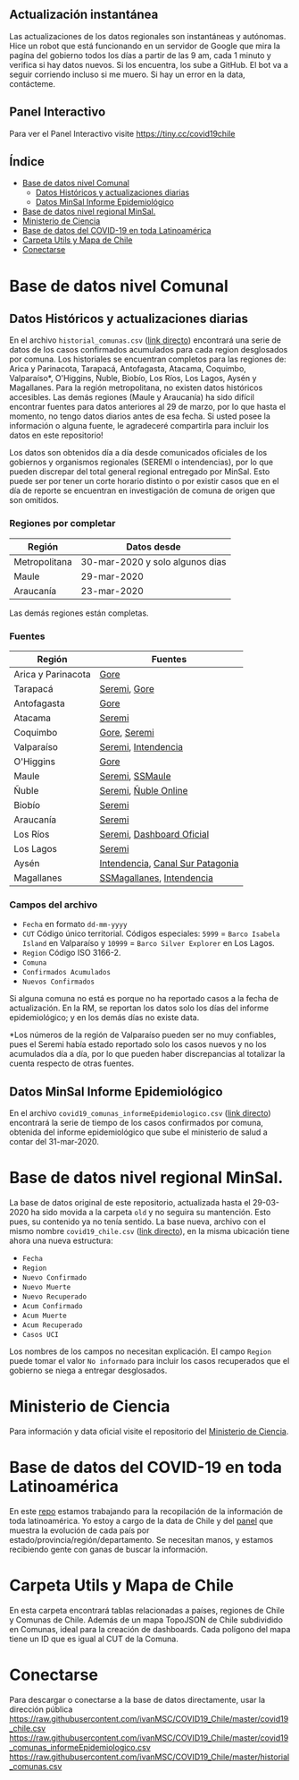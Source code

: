 ## Actualización instantánea
Las actualizaciones de los datos regionales son instantáneas y autónomas. Hice un robot que está funcionando en un servidor de Google que mira la pagína del gobierno todos los días a partir de las 9 am, cada 1 minuto y verifica si hay datos nuevos. Si los encuentra, los sube a GitHub. El bot va a seguir corriendo incluso si me muero. Si hay un error en la data, contácteme.


## Panel Interactivo
Para ver el Panel Interactivo visite https://tiny.cc/covid19chile

## Índice
- [Base de datos nivel Comunal](#base-de-datos-nivel-comunal)
  * [Datos Históricos y actualizaciones diarias](#datos-históricos-y-actualizaciones-diarias)
  * [Datos MinSal Informe Epidemiológico](#datos-minsal-informe-epidemiológico)
- [Base de datos nivel regional MinSal.](#base-de-datos-nivel-regional-minsal)
- [Ministerio de Ciencia](#ministerio-de-ciencia)
- [Base de datos del COVID-19 en toda Latinoamérica](#base-de-datos-del-covid-19-en-toda-latinoamérica)
- [Carpeta Utils y Mapa de Chile](#carpeta-utils-y-mapa-de-chile)
- [Conectarse](#conectarse)

# Base de datos nivel Comunal

## Datos Históricos y actualizaciones diarias
En el archivo `historial_comunas.csv` ([link directo](https://raw.githubusercontent.com/ivanMSC/COVID19_Chile/master/historial_comunas.csv)) encontrará una serie de datos de los casos confirmados acumulados para cada region desglosados por comuna. Los historiales se encuentran completos para las regiones de: Arica y Parinacota, Tarapacá, Antofagasta, Atacama, Coquimbo, Valparaíso*, O'Higgins, Ñuble, Biobío, Los Ríos, Los Lagos, Aysén y Magallanes. Para la región metropolitana, no existen datos históricos accesibles. Las demás regiones (Maule y Araucanía) ha sido difícil encontrar fuentes para datos anteriores al 29 de marzo, por lo que hasta el momento, no tengo datos diarios antes de esa fecha. Si usted posee la información o alguna fuente, le agradeceré compartirla para incluir los datos en este repositorio!

Los datos son obtenidos día a día desde comunicados oficiales de los gobiernos y organismos regionales (SEREMI o intendencias), por lo que pueden discrepar del total general regional entregado por MinSal. Esto puede ser por tener un corte horario distinto o por existir casos que en el día de reporte se encuentran en investigación de comuna de origen que son omitidos.

### Regiones por completar 
| Región | Datos desde |
| ------------- | ------------- |
| Metropolitana  | 30-mar-2020 y solo algunos dias  |
| Maule  | 29-mar-2020  |
| Araucanía  | 23-mar-2020  |

Las demás regiones están completas.

### Fuentes
|Región|Fuentes|
|-------|-------|
|Arica y Parinacota|[Gore](https://twitter.com/goredearica)|
|Tarapacá|[Seremi](https://twitter.com/SeremiSalud_I), [Gore](https://twitter.com/Gore_Tarapaca)|
|Antofagasta|[Gore](https://twitter.com/GOREAntofagasta)
|Atacama|[Seremi](https://twitter.com/SeremiSalud3)|
|Coquimbo|[Gore](https://twitter.com/gorecoquimbo), [Seremi](https://twitter.com/SeremiSalud_Coq)|
|Valparaíso|[Seremi](https://seremi5.redsalud.gob.cl/21670-2/), [Intendencia](https://www.facebook.com/intendenciavalparaiso/)|
|O'Higgins|[Gore](https://dellibertador.cl/d3/noticias/noticias-gore/108-covid-19-informe-diario)|
|Maule|[Seremi](https://twitter.com/SeremiSaludM), [SSMaule](https://twitter.com/SSMaule)|
|Ñuble|[Seremi](https://www.seremidesaludnuble.cl/comunicado-regional-covid-19/), [Ñuble Online](https://twitter.com/NUBLEONLINE_)|
|Biobío|[Seremi](https://www.facebook.com/seremisalud.biobio/)|
|Araucanía|[Seremi](https://seremi9.redsalud.gob.cl/actualizacion-de-casos-covid-19-en-la-araucania/)|
|Los Ríos|[Seremi](https://seremi14.redsalud.gob.cl/), [Dashboard Oficial](https://www.canva.com/design/DAD6TwPrraQ/0w6qmDIE9COQP9cUOSek6w/view?utm_content=DAD6TwPrraQ&utm_campaign=designshare&utm_medium=link&utm_source=publishsharelink)|
|Los Lagos|[Seremi](https://seremi10.redsalud.gob.cl/17466-2/)|
|Aysén|[Intendencia](https://www.facebook.com/Intendencia-Regional-de-Ays%C3%A9n-1827793797444744/), [Canal Sur Patagonia](https://www.youtube.com/channel/UCjOnLoWORUVm2L8ltJNVqag/videos)|
|Magallanes|[SSMagallanes](https://twitter.com/SaludMagallanes), [Intendencia](https://twitter.com/IntendenciaM)|

### Campos del archivo
* `Fecha` en formato `dd-mm-yyyy`
* `CUT` Código único territorial. Códigos especiales: `5999` = `Barco Isabela Island` en Valparaíso y `10999` = `Barco Silver Explorer` en Los Lagos. 
* `Region` Código ISO 3166-2.
* `Comuna`
* `Confirmados Acumulados`
* `Nuevos Confirmados`

Si alguna comuna no está es porque no ha reportado casos a la fecha de actualización. En la RM, se reportan los datos solo los días del informe epidemiológico; y en los demás días no existe data.

*Los números de la región de Valparaíso pueden ser no muy confiables, pues el Seremi había estado reportado solo los casos nuevos y no los acumulados día a día, por lo que pueden haber discrepancias al totalizar la cuenta respecto de otras fuentes.

## Datos MinSal Informe Epidemiológico
En el archivo `covid19_comunas_informeEpidemiologico.csv` ([link directo](https://raw.githubusercontent.com/ivanMSC/COVID19_Chile/master/covid19_comunas_informeEpidemiologico.csv)) encontrará la serie de tiempo de los casos confirmados por comuna, obtenida del informe epidemiológico que sube el ministerio de salud a contar del 31-mar-2020.

# Base de datos nivel regional MinSal.
La base de datos original de este repositorio, actualizada hasta el 29-03-2020 ha sido movida a la carpeta `old` y no seguira su mantención. Esto pues, su contenido ya no tenía sentido.
La base nueva, archivo con el mismo nombre `covid19_chile.csv` ([link directo](https://raw.githubusercontent.com/ivanMSC/COVID19_Chile/master/covid19_chile.csv)), en la misma ubicación tiene ahora una nueva estructura:
* `Fecha`
* `Region`
* `Nuevo Confirmado`
* `Nuevo Muerte`
* `Nuevo Recuperado`
* `Acum Confirmado`
* `Acum Muerte`
* `Acum Recuperado`
* `Casos UCI`

Los nombres de los campos no necesitan explicación. El campo `Region` puede tomar el valor `No informado` para incluir los casos recuperados que el gobierno se niega a entregar desglosados.

# Ministerio de Ciencia

Para información y data oficial visite el repositorio del [Ministerio de Ciencia](https://github.com/MinCiencia/Datos-COVID19).

# Base de datos del COVID-19 en toda Latinoamérica
En este [repo](https://github.com/DataScienceResearchPeru/covid-19_latinoamerica) estamos trabajando para la recopilación de la información de toda latinoamérica. 
Yo estoy a cargo de la data de Chile y del [panel](https://datastudio.google.com/u/2/reporting/9b824956-4055-46da-8c40-0d46ded5ffba/page/QkcKB) que muestra la evolución de cada país por estado/provincia/región/departamento. Se necesitan manos, y estamos recibiendo gente con ganas de buscar la información.

# Carpeta Utils y Mapa de Chile
En esta carpeta encontrará tablas relacionadas a países, regiones de Chile y Comunas de Chile. Además de un mapa TopoJSON de Chile subdividido en Comunas, ideal para la creación de dashboards. Cada polígono del mapa tiene un ID que es igual al CUT de la Comuna.

# Conectarse
Para descargar o conectarse a la base de datos directamente, usar la dirección pública https://raw.githubusercontent.com/ivanMSC/COVID19_Chile/master/covid19_chile.csv
https://raw.githubusercontent.com/ivanMSC/COVID19_Chile/master/covid19_comunas_informeEpidemiologico.csv
https://raw.githubusercontent.com/ivanMSC/COVID19_Chile/master/historial_comunas.csv
